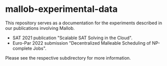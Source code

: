 
# mallob-experimental-data

This repository serves as a documentation for the experiments described in our publications involving Mallob.

* SAT 2021 publication "Scalable SAT Solving in the Cloud".
* Euro-Par 2022 submission "Decentralized Malleable Scheduling of NP-complete Jobs".

Please see the respective subdirectory for more information.

